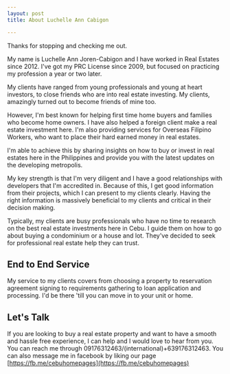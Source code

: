 ```yaml
---
layout: post
title: About Luchelle Ann Cabigon

---
```


Thanks for stopping and checking me out.

My name is Luchelle Ann Joren-Cabigon and I have worked in Real Estates since 2012. I've got my PRC License since 2009, but focused on practicing my profession a year or two later.

My clients have ranged from young professionals and young at heart investors, to close friends who are into real estate investing. My clients, amazingly turned out to become friends of mine too.

However, I'm best known for helping first time home buyers and families who become home owners. I have also helped a foreign client make a real estate investment here. I'm also providing services for Overseas Filipino Workers, who want to place their hard earned money in real estates.

I'm able to achieve this by sharing insights on how to buy or invest in real estates here in the Philippines and provide you with the latest updates on the developing metropolis.

My key strength is that I'm very diligent and I have a good relationships with developers that I'm accredited in. Because of this, I get good information from their projects, which I can present to my clients clearly. Having the right information is massively beneficial to my clients and critical in their decision making.

Typically, my clients are busy professionals who have no time to research on the best real estate investments here in Cebu. I guide them on how to go about buying a condominium or a house and lot. They've decided to seek for professional real estate help they can trust.

## End to End Service

My service to my clients covers from choosing a property to reservation agreement signing to requirements gathering to loan application and processing. I'd be there 'till you can move in to your unit or home. 


## Let's Talk

If you are looking to buy a real estate property and want to have a smooth and hassle free experience, I can help and I would love to hear from you. You can reach me through 09176312463/(international)+639176312463. You can also message me in facebook by liking our page [https://fb.me/cebuhomepages](https://fb.me/cebuhomepages)